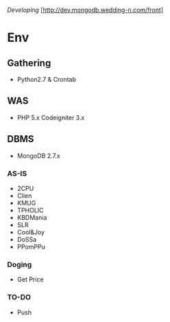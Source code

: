 *Developing* [http://dev.mongodb.wedding-n.com/front]

# Env

## Gathering
* Python2.7 & Crontab

## WAS
* PHP 5.x Codeigniter 3.x 

## DBMS
* MongoDB 2.7.x

### AS-IS

* 2CPU
* Clien
* KMUG
* TPHOLIC
* KBDMania
* SLR
* Cool&Joy
* DoSSa
* PPomPPu

### Doging

* Get Price

### TO-DO

* Push

